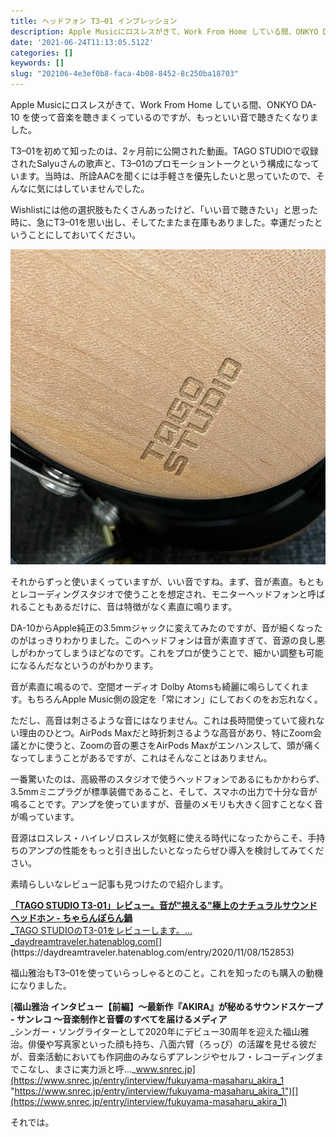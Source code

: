 ```yaml
---
title: ヘッドフォン T3–01 インプレッション
description: Apple Musicにロスレスがきて、Work From Home している間、ONKYO DA-10 を使って音楽を聴きまくっているのですが、もっといい音で聴きたくなりました。
date: '2021-06-24T11:13:05.512Z'
categories: []
keywords: []
slug: "202106-4e3ef0b8-faca-4b08-8452-8c250ba18703"
---
```

Apple Musicにロスレスがきて、Work From Home している間、ONKYO DA-10 を使って音楽を聴きまくっているのですが、もっといい音で聴きたくなりました。

T3–01を初めて知ったのは、2ヶ月前に公開された動画。TAGO STUDIOで収録されたSalyuさんの歌声と、T3–01のプロモーショントークという構成になっています。当時は、所詮AACを聞くには手軽さを優先したいと思っていたので、そんなに気にはしていませんでした。

Wishlistには他の選択肢もたくさんあったけど、「いい音で聴きたい」と思った時に、急にT3–01を思い出し、そしてたまたま在庫もありました。幸運だったということにしておいてください。

![](1__oAIIx2vuW6bA0qMfnUFLQA.jpeg)

それからずっと使いまくっていますが、いい音ですね。まず、音が素直。もともとレコーディングスタジオで使うことを想定され、モニターヘッドフォンと呼ばれることもあるだけに、音は特徴がなく素直に鳴ります。

DA-10からApple純正の3.5mmジャックに変えてみたのですが、音が細くなったのがはっきりわかりました。このヘッドフォンは音が素直すぎて、音源の良し悪しがわかってしまうほどなのです。これをプロが使うことで、細かい調整も可能になるんだなというのがわかります。

音が素直に鳴るので、空間オーディオ Dolby Atomsも綺麗に鳴らしてくれます。もちろんApple Music側の設定を「常にオン」にしておくのをお忘れなく。

ただし、高音は刺さるような音にはなりません。これは長時間使っていて疲れない理由のひとつ。AirPods Maxだと時折刺さるような高音があり、特にZoom会議とかに使うと、Zoomの音の悪さをAirPods Maxがエンハンスして、頭が痛くなってしまうことがあるですが、これはそんなことはありません。

一番驚いたのは、高級帯のスタジオで使うヘッドフォンであるにもかかわらず、3.5mmミニプラグが標準装備であること、そして、スマホの出力で十分な音が鳴ることです。アンプを使っていますが、音量のメモリも大きく回すことなく音が鳴っています。

音源はロスレス・ハイレゾロスレスが気軽に使える時代になったからこそ、手持ちのアンプの性能をもっと引き出したいとなったらぜひ導入を検討してみてください。

素晴らしいなレビュー記事も見つけたので紹介します。

[**「TAGO STUDIO T3-01」レビュー。音が"視える"極上のナチュラルサウンドヘッドホン - ちゃらんぽらん鍋**  
_TAGO STUDIOのT3-01をレビューします。…_daydreamtraveler.hatenablog.com](https://daydreamtraveler.hatenablog.com/entry/2020/11/08/152853 "https://daydreamtraveler.hatenablog.com/entry/2020/11/08/152853")[](https://daydreamtraveler.hatenablog.com/entry/2020/11/08/152853)

福山雅治もT3–01を使っていらっしゃるとのこと。これを知ったのも購入の動機になりました。

[**福山雅治 インタビュー【前編】〜最新作『AKIRA』が秘めるサウンドスケープ - サンレコ 〜音楽制作と音響のすべてを届けるメディア**  
_シンガー・ソングライターとして2020年にデビュー30周年を迎えた福山雅治。俳優や写真家といった顔も持ち、八面六臂（ろっぴ）の活躍を見せる彼だが、音楽活動においても作詞曲のみならずアレンジやセルフ・レコーディングまでこなし、まさに実力派と呼…_www.snrec.jp](https://www.snrec.jp/entry/interview/fukuyama-masaharu_akira_1 "https://www.snrec.jp/entry/interview/fukuyama-masaharu_akira_1")[](https://www.snrec.jp/entry/interview/fukuyama-masaharu_akira_1)

それでは。